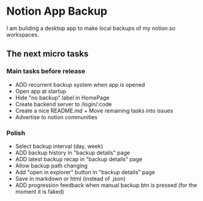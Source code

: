 # Notion App Backup

I am building a desktop app to make local backups of my notion.so workspaces.

## The next micro tasks

### Main tasks before release
- ADD recurrent backup system when app is opened
- Open app at startup
- Hide "no backup" label in HomePage
- Create backend server to /login/:code
- Create a nice README.md + Move remaining tasks into issues
- Advertise to notion communities

### Polish
- Select backup interval (day, week)
- ADD backup history in "backup details" page
- ADD latest backup recap in "backup details" page
- Allow backup path changing
- Add "open in explorer" button in "backup details" page
- Save in markdown or html (instead of .json)
- ADD progression feedback when manual backup btn is pressed (for the moment it is faked)